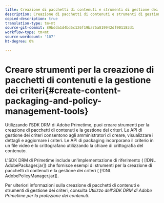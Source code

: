 ```yaml
---
title: Creazione di pacchetti di contenuti e strumenti di gestione dei criteri
description: Creazione di pacchetti di contenuti e strumenti di gestione dei criteri
copied-description: true
translation-type: tm+mt
source-git-commit: 89bdda1d4bd5c126f19ba75a819942df901183d1
workflow-type: tm+mt
source-wordcount: '107'
ht-degree: 0%

---
```



# Creare strumenti per la creazione di pacchetti di contenuti e la gestione dei criteri{#create-content-packaging-and-policy-management-tools}

Utilizzando l’SDK DRM di Adobe Primetime, puoi creare strumenti per la creazione di pacchetti di contenuti e la gestione dei criteri. Le API di gestione dei criteri consentono agli amministratori di creare, visualizzare i dettagli e aggiornare i criteri. Le API di packaging incorporano il criterio in un file video e lo crittografano utilizzando la chiave di crittografia del contenuto.

L&#39;SDK DRM di Primetime include un&#39;implementazione di riferimento ( [!DNL AdobePackager.jar]) che fornisce esempi di strumenti per la creazione di pacchetti di contenuti e la gestione dei criteri ( [!DNL AdobePolicyManager.jar]).

Per ulteriori informazioni sulla creazione di pacchetti di contenuti e strumenti di gestione dei criteri, consulta *Utilizzo dell&#39;SDK DRM di Adobe Primetime per la protezione dei contenuti*.
